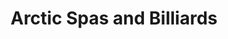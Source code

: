 ---
title: "Arctic Spas and Billiards"
url: /lloydminster/arctic-spas-and-billiards/
shop: swimming pool
---